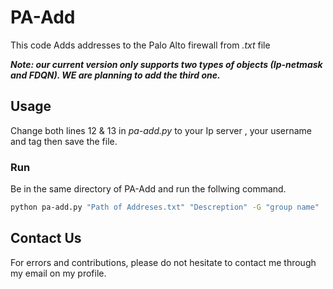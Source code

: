 # PA-Add
This code Adds addresses to the Palo Alto firewall from *.txt* file


***Note: our current version only supports two types of objects (Ip-netmask and FDQN). WE are planning to add the third one.***


## Usage
Change both lines 12 & 13 in *pa-add.py* to your Ip server , your username and tag then save the file.

### Run
Be in the same directory of PA-Add and run the follwing command.

```bash
python pa-add.py "Path of Addreses.txt" "Descreption" -G "group name"
```

## Contact Us
For errors and contributions, please do not hesitate to contact me through my email on my profile.
